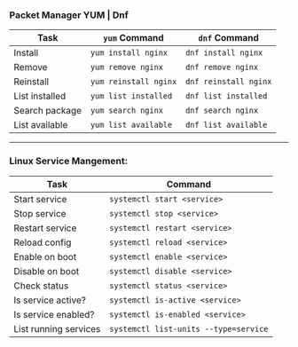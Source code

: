 
### Packet Manager YUM | Dnf

| Task           | `yum` Command         | `dnf` Command         |
| -------------- | --------------------- | --------------------- |
| Install        | `yum install nginx`   | `dnf install nginx`   |
| Remove         | `yum remove nginx`    | `dnf remove nginx`    |
| Reinstall      | `yum reinstall nginx` | `dnf reinstall nginx` |
| List installed | `yum list installed`  | `dnf list installed`  |
| Search package | `yum search nginx`    | `dnf search nginx`    |
| List available | `yum list available`  | `dnf list available`  |

---

### Linux Service Mangement:

| Task                  | Command                               |
| --------------------- | ------------------------------------- |
| Start service         | `systemctl start <service>`           |
| Stop service          | `systemctl stop <service>`            |
| Restart service       | `systemctl restart <service>`         |
| Reload config         | `systemctl reload <service>`          |
| Enable on boot        | `systemctl enable <service>`          |
| Disable on boot       | `systemctl disable <service>`         |
| Check status          | `systemctl status <service>`          |
| Is service active?    | `systemctl is-active <service>`       |
| Is service enabled?   | `systemctl is-enabled <service>`      |
| List running services | `systemctl list-units --type=service` |
